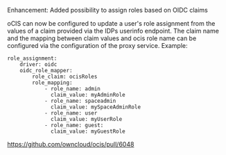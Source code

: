 Enhancement: Added possibility to assign roles based on OIDC claims

oCIS can now be configured to update a user's role assignment from the values of a claim provided
via the IDPs userinfo endpoint. The claim name and the mapping between claim values and ocis role
name can be configured via the configuration of the proxy service. Example:

```
role_assignment:
    driver: oidc
    oidc_role_mapper:
        role_claim: ocisRoles
        role_mapping:
            - role_name: admin
              claim_value: myAdminRole
            - role_name: spaceadmin
              claim_value: mySpaceAdminRole
            - role_name: user
              claim_value: myUserRole
            - role_name: guest:
              claim_value: myGuestRole
```

https://github.com/owncloud/ocis/pull/6048
